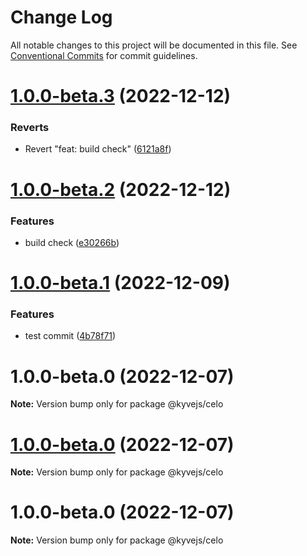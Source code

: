 # Change Log

All notable changes to this project will be documented in this file.
See [Conventional Commits](https://conventionalcommits.org) for commit guidelines.

# [1.0.0-beta.3](https://github.com/RuslanGlaznyov/kyvejs/compare/@kyvejs/celo@1.0.0-beta.2...@kyvejs/celo@1.0.0-beta.3) (2022-12-12)

### Reverts

- Revert "feat: build check" ([6121a8f](https://github.com/RuslanGlaznyov/kyvejs/commit/6121a8ff680311b1f5120e15fa5320ff5c0118d9))

# [1.0.0-beta.2](https://github.com/RuslanGlaznyov/kyvejs/compare/@kyvejs/celo@1.0.0-beta.1...@kyvejs/celo@1.0.0-beta.2) (2022-12-12)

### Features

- build check ([e30266b](https://github.com/RuslanGlaznyov/kyvejs/commit/e30266bbcec00113bb5cf20f7f9b0eb656d54076))

# [1.0.0-beta.1](https://github.com/RuslanGlaznyov/kyvejs/compare/@kyvejs/celo@1.0.0-beta.0...@kyvejs/celo@1.0.0-beta.1) (2022-12-09)

### Features

- test commit ([4b78f71](https://github.com/RuslanGlaznyov/kyvejs/commit/4b78f7144a771c406861cff6b1f6fb69e2eaee41))

# 1.0.0-beta.0 (2022-12-07)

**Note:** Version bump only for package @kyvejs/celo

# [1.0.0-beta.0](https://github.com/RuslanGlaznyov/kyvejs/compare/@kyvejs/celo@1.0.0-beta.0...@kyvejs/celo@1.0.0-beta.0) (2022-12-07)

**Note:** Version bump only for package @kyvejs/celo

# 1.0.0-beta.0 (2022-12-07)

**Note:** Version bump only for package @kyvejs/celo
